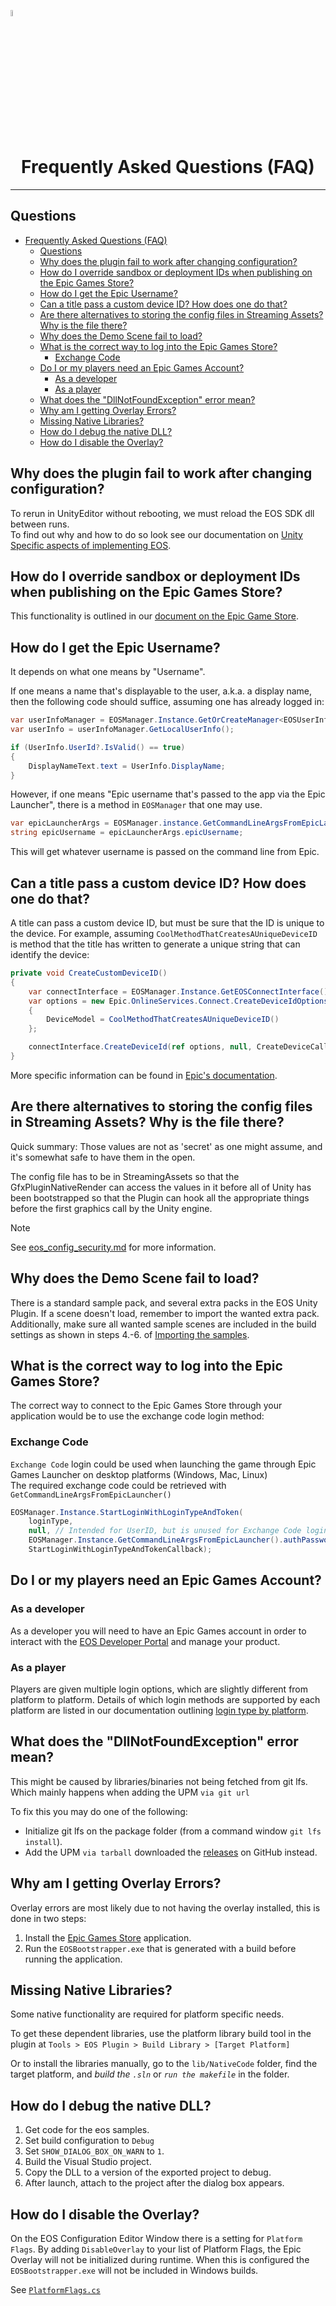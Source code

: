 <a href="/README.md"><img src="/docs/images/PlayEveryWareLogo.gif" alt="README.md" width="5%"/></a>

# <div align="center"> Frequently Asked Questions (FAQ)</div>
---

## Questions
- [ Frequently Asked Questions (FAQ)](#-frequently-asked-questions-faq)
  - [Questions](#questions)
  - [Why does the plugin fail to work after changing configuration?](#why-does-the-plugin-fail-to-work-after-changing-configuration)
  - [How do I override sandbox or deployment IDs when publishing on the Epic Games Store?](#how-do-i-override-sandbox-or-deployment-ids-when-publishing-on-the-epic-games-store)
  - [How do I get the Epic Username?](#how-do-i-get-the-epic-username)
  - [Can a title pass a custom device ID? How does one do that?](#can-a-title-pass-a-custom-device-id-how-does-one-do-that)
  - [Are there alternatives to storing the config files in Streaming Assets? Why is the file there?](#are-there-alternatives-to-storing-the-config-files-in-streaming-assets-why-is-the-file-there)
  - [Why does the Demo Scene fail to load?](#why-does-the-demo-scene-fail-to-load)
  - [What is the correct way to log into the Epic Games Store?](#what-is-the-correct-way-to-log-into-the-epic-games-store)
    - [Exchange Code](#exchange-code)
  - [Do I or my players need an Epic Games Account?](#do-i-or-my-players-need-an-epic-games-account)
    - [As a developer](#as-a-developer)
    - [As a player](#as-a-player)
  - [What does the "DllNotFoundException" error mean?](#what-does-the-dllnotfoundexception-error-mean)
  - [Why am I getting Overlay Errors?](#why-am-i-getting-overlay-errors)
  - [Missing Native Libraries?](#missing-native-libraries)
  - [How do I debug the native DLL?](#how-do-i-debug-the-native-dll)
  - [How do I disable the Overlay?](#how-do-i-disable-the-overlay)

## Why does the plugin fail to work after changing configuration?

To rerun in UnityEditor without rebooting, we must reload the EOS SDK dll between runs.  
To find out why and how to do so look see our documentation on [Unity Specific aspects of implementing EOS](https://github.com/PlayEveryWare/eos_plugin_for_unity/blob/development/docs/unity_specific.md).

## How do I override sandbox or deployment IDs when publishing on the Epic Games Store?

This functionality is outlined in our [document on the Epic Game Store](/docs/epic_game_store.md#overriding-sandbox-andor-deployment-id).

## How do I get the Epic Username?
It depends on what one means by "Username".

If one means a name that's displayable to the user, a.k.a. a display name, then the following 
code should suffice, assuming one has already logged in:

```cs
var userInfoManager = EOSManager.Instance.GetOrCreateManager<EOSUserInfoManager>();
var userInfo = userInfoManager.GetLocalUserInfo();

if (UserInfo.UserId?.IsValid() == true)
{
    DisplayNameText.text = UserInfo.DisplayName;
}
```

However, if one means "Epic username that's passed to the app via the Epic Launcher", there is a method in
`EOSManager` that one may use.

```cs
var epicLauncherArgs = EOSManager.instance.GetCommandLineArgsFromEpicLauncher()
string epicUsername = epicLauncherArgs.epicUsername;
```

This will get whatever username is passed on the command line from Epic.

## Can a title pass a custom device ID? How does one do that?
A title can pass a custom device ID, but must be sure that the ID is unique to the device.
For example, assuming `CoolMethodThatCreatesAUniqueDeviceID` is method that the title has written to generate
a unique string that can identify the device:

```cs
private void CreateCustomDeviceID()
{
    var connectInterface = EOSManager.Instance.GetEOSConnectInterface();
    var options = new Epic.OnlineServices.Connect.CreateDeviceIdOptions()
    {
        DeviceModel = CoolMethodThatCreatesAUniqueDeviceID()
    };

    connectInterface.CreateDeviceId(ref options, null, CreateDeviceCallback);
}
```

More specific information can be found in [Epic's documentation](https://dev.epicgames.com/docs/api-ref/functions/eos-connect-create-device-id).

## Are there alternatives to storing the config files in Streaming Assets? Why is the file there?
Quick summary: Those values are not as 'secret' as one might assume, and it's somewhat safe to have them in the open. 

The config file has to be in StreamingAssets so that the GfxPluginNativeRender can access the values in it before 
all of Unity has been bootstrapped so that the Plugin can hook all the appropriate things before the first graphics call by the Unity engine.

> [!NOTE]
> See [eos_config_security.md](/docs/eos_config_security.md) for more information. 

## Why does the Demo Scene fail to load?

There is a standard sample pack, and several extra packs in the EOS Unity Plugin. If a scene doesn't load, remember to import the wanted extra pack.
Additionally, make sure all wanted sample scenes are included in the build settings as shown in steps 4.-6. of <a href="/README.md#importing-samples">Importing the samples</a>.

## What is the correct way to log into the Epic Games Store?
The correct way to connect to the Epic Games Store through your application would be to use the exchange code login method:

### Exchange Code

`Exchange Code` login could be used when launching the game through Epic Games Launcher on desktop platforms (Windows, Mac, Linux)  
The required exchange code could be retrieved with `GetCommandLineArgsFromEpicLauncher()`

```cs
EOSManager.Instance.StartLoginWithLoginTypeAndToken(
    loginType,
    null, // Intended for UserID, but is unused for Exchange Code login
    EOSManager.Instance.GetCommandLineArgsFromEpicLauncher().authPassword, // The exchange code itself, passed as login token
    StartLoginWithLoginTypeAndTokenCallback);
``` 

## Do I or my players need an Epic Games Account?

### As a developer
As a developer you will need to have an Epic Games account in order to interact with the [EOS Developer Portal](https://dev.epicgames.com/portal) and manage your product.

### As a player
Players are given multiple login options, which are slightly different from platform to platform. Details of which login methods are supported by each platform are listed in our documentation outlining [login type by platform](/docs/login_type_by_platform.md).

## What does the "DllNotFoundException" error mean? 

This might be caused by libraries/binaries not being fetched from git lfs.  
Which mainly happens when adding the UPM `via git url`   

To fix this you may do one of the following:

- Initialize git lfs on the package folder (from a command window `git lfs install`).
- Add the UPM `via tarball` downloaded the [releases](https://github.com/PlayEveryWare/eos_plugin_for_unity/releases) on GitHub instead.

## Why am I getting Overlay Errors?
Overlay errors are most likely due to not having the overlay installed, this is done in two steps:
 1. Install the [Epic Games Store](https://store.epicgames.com/) application.
 2. Run the `EOSBootstrapper.exe` that is generated with a build before running the application.

## Missing Native Libraries?

Some native functionality are required for platform specific needs.  

To get these dependent libraries, use the platform library build tool in the plugin at `Tools > EOS Plugin > Build Library > [Target Platform]`

Or to install the libraries manually, go to the `lib/NativeCode` folder, find the target platform, and *build the `.sln`* or *`run the makefile`* in the folder.

## How do I debug the native DLL?

1. Get code for the eos samples.
2. Set build configuration to `Debug`
3. Set `SHOW_DIALOG_BOX_ON_WARN` to `1`.
2. Build the Visual Studio project.
3. Copy the DLL to a version of the exported project to debug.
4. After launch, attach to the project after the dialog box appears.

## How do I disable the Overlay?

On the EOS Configuration Editor Window there is a setting for `Platform Flags`. By adding `DisableOverlay` to your list of Platform Flags, the Epic Overlay will not be initialized during runtime. When this is configured the `EOSBootstrapper.exe` will not be included in Windows builds.

See [`PlatformFlags.cs`](\Assets\Plugins\Source\EOS_SDK\Generated\Platform\PlatformFlags.cs)